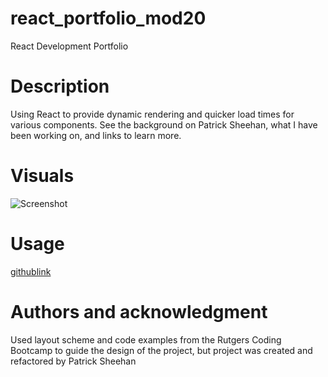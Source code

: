 # react_portfolio_mod20
React Development Portfolio

# Description
Using React to provide dynamic rendering and quicker load times for various components. See the background on Patrick Sheehan, what I have been working on, and links to learn more.

# Visuals
![Screenshot]()

# Usage
[githublink](https://github.com/sheehpat/react_portfolio_mod20)


# Authors and acknowledgment
Used layout scheme and code examples from the Rutgers Coding Bootcamp to guide the design of the project, but project was created and refactored by Patrick Sheehan